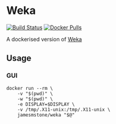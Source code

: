 # Weka
 [![Build Status](https://travis-ci.org/jamesmstone/dockerfiles.svg?branch=master)](https://travis-ci.org/jamesmstone/dockerfiles) [![Docker Pulls](https://img.shields.io/docker/pulls/jamesmstone/weka.svg?maxAge=2592000)](https://hub.docker.com/r/jamesmstone/weka/)
 
A dockerised version of [Weka](http://www.cs.waikato.ac.nz/ml/weka/)
## Usage
### GUI
```
docker run --rm \
	-v "$(pwd)" \
	-w "$(pwd)" \
	-e DISPLAY=$DISPLAY \
	-v /tmp/.X11-unix:/tmp/.X11-unix \
	jamesmstone/weka "$@"
```
